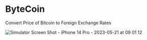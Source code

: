 # ByteCoin
Convert Price of Bitcoin to Foreign Exchange Rates


![Simulator Screen Shot - iPhone 14 Pro - 2023-05-21 at 09 01 12](https://github.com/dericsadrs/iOS-Udemy-Course/assets/105538170/90ad9fd5-1873-4da5-a5d3-89d4663120d1)
